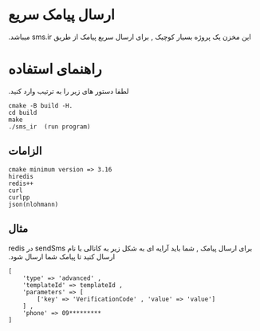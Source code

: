 # ارسال پیامک سریع

&#x202b;
این مخزن یک پروژه بسیار کوچیک , برای ارسال سریع پیامک از طریق sms.ir میباشد.

# راهنمای استفاده

&#x202b;
لطفا دستور های زیر را به ترتیب وارد کنید.

```cmake -B build -H.  ```  
```cd build  ```  
```make  ```  
```./sms_ir  (run program)```

## الزامات
```cmake minimum version => 3.16  ```  
```hiredis  ```  
```redis++  ```  
```curl  ```  
```curlpp  ```  
```json(nlohmann)   ```

## مثال
&#x202b;
برای ارسال پیامک , شما باید آرایه ای به شکل زیر به کانالی با نام sendSms در redis ارسال کنید تا پیامک شما ارسال شود.

```
[
    'type' => 'advanced' ,
    'templateId' => templateId ,
    'parameters' => [
        ['key' => 'VerificationCode' , 'value' => 'value']
    ] ,
    'phone' => 09********* 
]
```